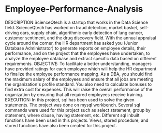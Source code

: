 # Employee-Performance-Analysis
DESCRIPTION
ScienceQtech is a startup that works in the Data Science field. ScienceQtech has worked on fraud
detection, market basket, self-driving cars, supply chain, algorithmic early detection of lung
cancer, customer sentiment, and the drug discovery field. With the annual appraisal cycle around
the corner, the HR department has asked you (Junior Database Administrator) to generate reports
on employee details, their performance, and on the project that the employees have undertaken, to
analyze the employee database and extract specific data based on different requirements.
OBJECTIVE:
To facilitate a better understanding, managers have provided ratings for each employee which will
help the HR department to finalize the employee performance mapping. As a DBA, you should
find the maximum salary of the employees and ensure that all jobs are meeting the organization's
profile standard. You also need to calculate bonuses to find extra cost for expenses. This will raise
the overall performance of the organization by ensuring that all required employees receive
training.
EXECUTION:
In this project, sql has been used to solve the given statements. The project was done on mysql
workbench. Several sql commands were used for this project such as select statement, group by
statement, where clause, having statement, etc. Different sql inbuilt functions have been used in
this projects. Views, stored procedure, and stored functions have also been created for this project.

